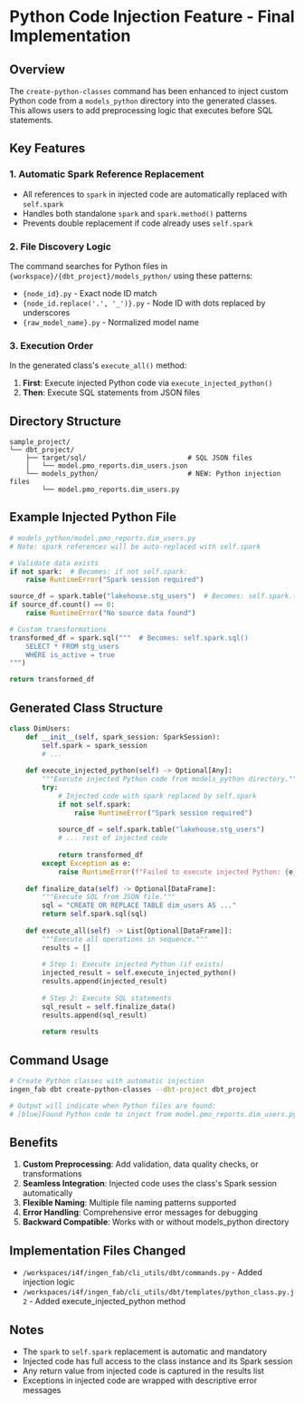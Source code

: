 # Python Code Injection Feature - Final Implementation

## Overview
The `create-python-classes` command has been enhanced to inject custom Python code from a `models_python` directory into the generated classes. This allows users to add preprocessing logic that executes before SQL statements.

## Key Features

### 1. **Automatic Spark Reference Replacement**
- All references to `spark` in injected code are automatically replaced with `self.spark`
- Handles both standalone `spark` and `spark.method()` patterns
- Prevents double replacement if code already uses `self.spark`

### 2. **File Discovery Logic**
The command searches for Python files in `{workspace}/{dbt_project}/models_python/` using these patterns:
- `{node_id}.py` - Exact node ID match
- `{node_id.replace('.', '_')}.py` - Node ID with dots replaced by underscores  
- `{raw_model_name}.py` - Normalized model name

### 3. **Execution Order**
In the generated class's `execute_all()` method:
1. **First**: Execute injected Python code via `execute_injected_python()`
2. **Then**: Execute SQL statements from JSON files

## Directory Structure
```
sample_project/
└── dbt_project/
    ├── target/sql/                         # SQL JSON files
    │   └── model.pmo_reports.dim_users.json
    └── models_python/                      # NEW: Python injection files
        └── model.pmo_reports.dim_users.py
```

## Example Injected Python File
```python
# models_python/model.pmo_reports.dim_users.py
# Note: spark references will be auto-replaced with self.spark

# Validate data exists
if not spark:  # Becomes: if not self.spark:
    raise RuntimeError("Spark session required")

source_df = spark.table("lakehouse.stg_users")  # Becomes: self.spark.table()
if source_df.count() == 0:
    raise RuntimeError("No source data found")

# Custom transformations
transformed_df = spark.sql("""  # Becomes: self.spark.sql()
    SELECT * FROM stg_users 
    WHERE is_active = true
""")

return transformed_df
```

## Generated Class Structure
```python
class DimUsers:
    def __init__(self, spark_session: SparkSession):
        self.spark = spark_session
        # ...
    
    def execute_injected_python(self) -> Optional[Any]:
        """Execute injected Python code from models_python directory."""
        try:
            # Injected code with spark replaced by self.spark
            if not self.spark:
                raise RuntimeError("Spark session required")
            
            source_df = self.spark.table("lakehouse.stg_users")
            # ... rest of injected code
            
            return transformed_df
        except Exception as e:
            raise RuntimeError(f"Failed to execute injected Python: {e}")
    
    def finalize_data(self) -> Optional[DataFrame]:
        """Execute SQL from JSON file."""
        sql = "CREATE OR REPLACE TABLE dim_users AS ..."
        return self.spark.sql(sql)
    
    def execute_all(self) -> List[Optional[DataFrame]]:
        """Execute all operations in sequence."""
        results = []
        
        # Step 1: Execute injected Python (if exists)
        injected_result = self.execute_injected_python()
        results.append(injected_result)
        
        # Step 2: Execute SQL statements
        sql_result = self.finalize_data()
        results.append(sql_result)
        
        return results
```

## Command Usage
```bash
# Create Python classes with automatic injection
ingen_fab dbt create-python-classes --dbt-project dbt_project

# Output will indicate when Python files are found:
# [blue]Found Python code to inject from model.pmo_reports.dim_users.py[/blue]
```

## Benefits
1. **Custom Preprocessing**: Add validation, data quality checks, or transformations
2. **Seamless Integration**: Injected code uses the class's Spark session automatically
3. **Flexible Naming**: Multiple file naming patterns supported
4. **Error Handling**: Comprehensive error messages for debugging
5. **Backward Compatible**: Works with or without models_python directory

## Implementation Files Changed
- `/workspaces/i4f/ingen_fab/cli_utils/dbt/commands.py` - Added injection logic
- `/workspaces/i4f/ingen_fab/cli_utils/dbt/templates/python_class.py.j2` - Added execute_injected_python method

## Notes
- The `spark` to `self.spark` replacement is automatic and mandatory
- Injected code has full access to the class instance and its Spark session
- Any return value from injected code is captured in the results list
- Exceptions in injected code are wrapped with descriptive error messages